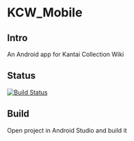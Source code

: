 # KCW_Mobile

## Intro

An Android app for Kantai Collection Wiki

## Status

[![Build Status](https://img.shields.io/travis/KantaiWiki/KCW_Mobile.svg)](https://travis-ci.org/KantaiWiki/KCW_Mobile)

## Build

Open project in Android Studio and build it
